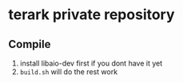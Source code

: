 # terark private repository


## Compile
1. install libaio-dev first if you dont have it yet
2. `build.sh` will do the rest work
